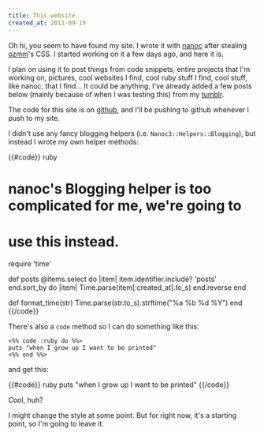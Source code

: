 ```yaml
---
title: This website
created_at: 2011-09-19
---
```


Oh hi, you seem to have found my site.  I wrote it with [nanoc][] after stealing [ozmm][]'s CSS.  I started working on it a few days ago, and here it is.

I plan on using it to post things from code snippets, entire projects that I'm working on, pictures, cool websites I find, cool ruby stuff I find, cool stuff, like nanoc, that I find... It could be anything.  I've already added a few posts below (mainly because of when I was testing this) from my [tumblr][].

The code for this site is on [github][], and I'll be pushing to github whenever I push to my site.

I didn't use any fancy blogging helpers (i.e. `Nanoc3::Helpers::Blogging`), but instead I wrote my own helper methods:

{{#code}}
ruby
# nanoc's Blogging helper is too complicated for me, we're going to
# use this instead.

require 'time'

def posts
  @items.select do |item|
    item.identifier.include? 'posts'
  end.sort_by do |item|
    Time.parse(item[:created_at].to_s)
  end.reverse
end

def format_time(str)
  Time.parse(str.to_s).strftime("%a %b %d %Y")
end
{{/code}}

There's also a `code` method so I can do something like this:

    <%% code :ruby do %%>
    puts "when I grow up I want to be printed"
    <%% end %%>

and get this:

{{#code}}
ruby
puts "when I grow up I want to be printed"
{{/code}}

Cool, huh?

I might change the style at some point.  But for right now, it's a starting 
point, so I'm going to leave it.

[nanoc]: http://nanoc.stoneship.org/
[ozmm]: http://ozmm.org/
[github]: http://github.com/andrew12/andrew12.net
[tumblr]: http://andrew12.tumblr.com

